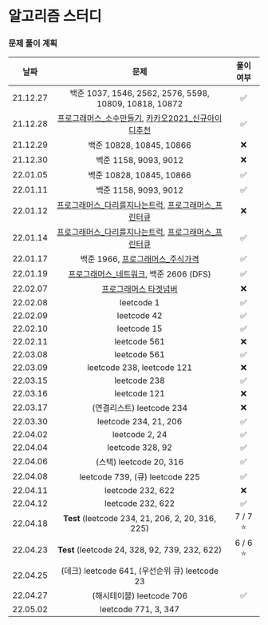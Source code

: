 # 알고리즘 스터디

### 문제 풀이 계획
|날짜|문제|풀이 여부|
|:---:|:---:|:---:|
|21.12.27|백준 1037, 1546, 2562, 2576, 5598, 10809, 10818, 10872|✅|
|21.12.28|[프로그래머스_소수만들기](https://programmers.co.kr/learn/courses/30/lessons/12977), [카카오2021_신규아이디추천](https://programmers.co.kr/learn/courses/30/lessons/72410)|✅|
|21.12.29|백준 10828, 10845, 10866|❌|
|21.12.30|백준 1158, 9093, 9012|❌|
|22.01.05|백준 10828, 10845, 10866|✅|
|22.01.11|백준 1158, 9093, 9012|✅|
|22.01.12|[프로그래머스_다리를지나는트럭](https://programmers.co.kr/learn/courses/30/lessons/42583), [프로그래머스_프린터큐](https://programmers.co.kr/learn/courses/30/lessons/42587)|❌|
|22.01.14|[프로그래머스_다리를지나는트럭](https://programmers.co.kr/learn/courses/30/lessons/42583), [프로그래머스_프린터큐](https://programmers.co.kr/learn/courses/30/lessons/42587)|✅|
|22.01.17|백준 1966, [프로그래머스_주식가격](https://programmers.co.kr/learn/courses/30/lessons/42584)|✅|
|22.01.19|[프로그래머스_네트워크](https://programmers.co.kr/learn/courses/30/lessons/43162), 백준 2606 (DFS)|✅|
|22.02.07|[프로그래머스 타겟넘버](https://programmers.co.kr/learn/courses/30/lessons/43165)|❌|
|22.02.08|leetcode 1|✅|
|22.02.09|leetcode 42|✅|
|22.02.10|leetcode 15|✅|
|22.02.11|leetcode 561|❌|
|22.03.08|leetcode 561|✅|
|22.03.09|leetcode 238, leetcode 121|❌|
|22.03.15|leetcode 238|✅|
|22.03.16|leetcode 121|❌|
|22.03.17|(연결리스트) leetcode 234|❌|
|22.03.30|leetcode 234, 21, 206|✅|
|22.04.02|leetcode 2, 24|✅|
|22.04.04|leetcode 328, 92|✅|
|22.04.06|(스택) leetcode 20, 316|✅|
|22.04.08|leetcode 739, (큐) leetcode 225|✅|
|22.04.11|leetcode 232, 622|❌|
|22.04.12|leetcode 232, 622|✅|
|22.04.18|**Test** (leetcode 234, 21, 206, 2, 20, 316, 225)|7 / 7 ⭐️|
|22.04.23|**Test** (leetcode 24, 328, 92, 739, 232, 622)|6 / 6 ⭐️|
|22.04.25|(데크) leetcode 641, (우선순위 큐) leetcode 23
|22.04.27|(해시테이블) leetcode 706|✅|
|22.05.02|leetcode 771, 3, 347||



